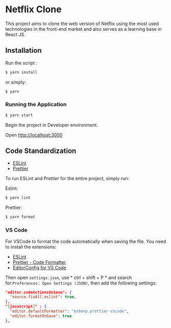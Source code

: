 # Netflix Clone

This project aims to clone the web version of Netflix using the most used technologies in the front-end market and also serves as a learning base in React JS.

## Installation

Run the script :
```bash
$ yarn install
```
or simply:
```bash
$ yarn
```

### Running the Application

```bash
$ yarn start
```

Begin the project in Developer environment.

Open [http://localhost:3000](http://localhost:3000)

## Code Standardization

- [ESLint](https://eslint.org/docs/user-guide/getting-started)
- [Prettier](https://prettier.io/docs/en/install.html)

To run ESLint and Prettier for the entire project, simply run:

Eslint:
```bash
$ yarn lint
```

Prettier:
```bash
$ yarn format
```

### VS Code

For VSCode to format the code automatically when saving the file. You need to install the extensions:

- [ESLint](https://marketplace.visualstudio.com/items?itemName=dbaeumer.vscode-eslint)
- [Prettier - Code Formatter](https://marketplace.visualstudio.com/items?itemName=esbenp.prettier-vscode)
- [EditorConfig for VS Code](https://marketplace.visualstudio.com/items?itemName=EditorConfig.EditorConfig)

Then open `settings.json`, use * ctrl + shift + P * and search for:` Preferences: Open Settings (JSON) `, then add the following settings:

```json
"editor.codeActionsOnSave": {
  "source.fixAll.eslint": true,
},
"[javascript]" : {
  "editor.defaultFormatter": "esbenp.prettier-vscode",
  "editor.formatOnSave": true
},
```
